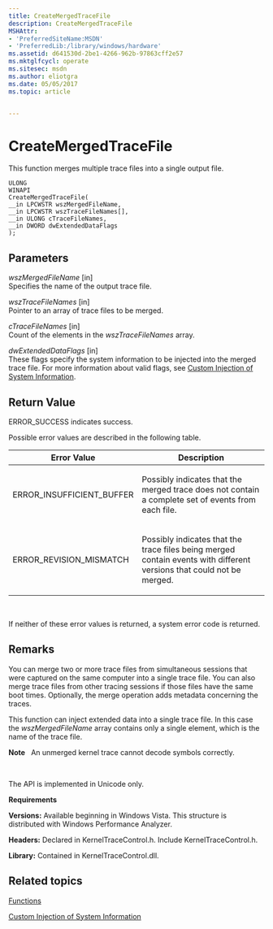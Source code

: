 ```yaml
---
title: CreateMergedTraceFile
description: CreateMergedTraceFile
MSHAttr:
- 'PreferredSiteName:MSDN'
- 'PreferredLib:/library/windows/hardware'
ms.assetid: d641530d-2be1-4266-962b-97863cff2e57
ms.mktglfcycl: operate
ms.sitesec: msdn
ms.author: eliotgra
ms.date: 05/05/2017
ms.topic: article


---
```


# CreateMergedTraceFile


This function merges multiple trace files into a single output file.

```
ULONG
WINAPI
CreateMergedTraceFile(
__in LPCWSTR wszMergedFileName,
__in LPCWSTR wszTraceFileNames[],
__in ULONG cTraceFileNames,
__in DWORD dwExtendedDataFlags
);
```

## Parameters


<a href="" id="wszmergedfilename--in-"></a>*wszMergedFileName* \[in\]  
Specifies the name of the output trace file.

<a href="" id="wsztracefilenames--in-"></a>*wszTraceFileNames* \[in\]  
Pointer to an array of trace files to be merged.

<a href="" id="ctracefilenames--in-"></a>*cTraceFileNames* \[in\]  
Count of the elements in the *wszTraceFileNames* array.

<a href="" id="dwextendeddataflags--in-"></a>*dwExtendedDataFlags* \[in\]  
These flags specify the system information to be injected into the merged trace file. For more information about valid flags, see [Custom Injection of System Information](custom-injection-of-system-information.md).

## Return Value


ERROR\_SUCCESS indicates success.

Possible error values are described in the following table.

<table>
<colgroup>
<col width="50%" />
<col width="50%" />
</colgroup>
<thead>
<tr class="header">
<th>Error Value</th>
<th>Description</th>
</tr>
</thead>
<tbody>
<tr class="odd">
<td><p>ERROR_INSUFFICIENT_BUFFER</p></td>
<td><p>Possibly indicates that the merged trace does not contain a complete set of events from each file.</p></td>
</tr>
<tr class="even">
<td><p>ERROR_REVISION_MISMATCH</p></td>
<td><p>Possibly indicates that the trace files being merged contain events with different versions that could not be merged.</p></td>
</tr>
</tbody>
</table>

 

If neither of these error values is returned, a system error code is returned.

## Remarks


You can merge two or more trace files from simultaneous sessions that were captured on the same computer into a single trace file. You can also merge trace files from other tracing sessions if those files have the same boot times. Optionally, the merge operation adds metadata concerning the traces.

This function can inject extended data into a single trace file. In this case the *wszMergedFileName* array contains only a single element, which is the name of the trace file.

**Note**  
An unmerged kernel trace cannot decode symbols correctly.

 

The API is implemented in Unicode only.

**Requirements**

**Versions:** Available beginning in Windows Vista. This structure is distributed with Windows Performance Analyzer.

**Headers:** Declared in KernelTraceControl.h. Include KernelTraceControl.h.

**Library:** Contained in KernelTraceControl.dll.

## Related topics


[Functions](functions-wpa.md)

[Custom Injection of System Information](custom-injection-of-system-information.md)

 

 







